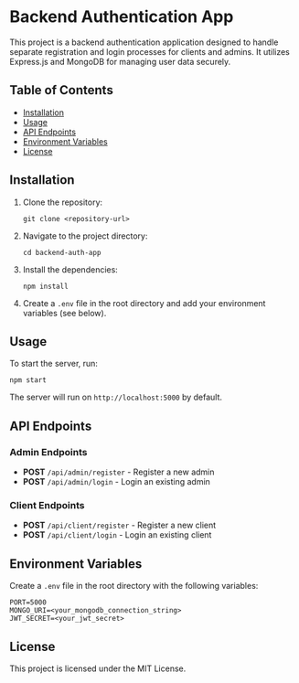 # Backend Authentication App

This project is a backend authentication application designed to handle separate registration and login processes for clients and admins. It utilizes Express.js and MongoDB for managing user data securely.

## Table of Contents

- [Installation](#installation)
- [Usage](#usage)
- [API Endpoints](#api-endpoints)
- [Environment Variables](#environment-variables)
- [License](#license)

## Installation

1. Clone the repository:
   ```
   git clone <repository-url>
   ```
2. Navigate to the project directory:
   ```
   cd backend-auth-app
   ```
3. Install the dependencies:
   ```
   npm install
   ```
4. Create a `.env` file in the root directory and add your environment variables (see below).

## Usage

To start the server, run:
```
npm start
```
The server will run on `http://localhost:5000` by default.

## API Endpoints

### Admin Endpoints

- **POST** `/api/admin/register` - Register a new admin
- **POST** `/api/admin/login` - Login an existing admin

### Client Endpoints

- **POST** `/api/client/register` - Register a new client
- **POST** `/api/client/login` - Login an existing client

## Environment Variables

Create a `.env` file in the root directory with the following variables:

```
PORT=5000
MONGO_URI=<your_mongodb_connection_string>
JWT_SECRET=<your_jwt_secret>
```

## License

This project is licensed under the MIT License.